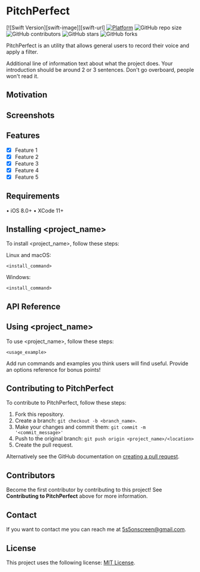 # PitchPerfect

[![Swift Version][swift-image]][swift-url]
[![Platform](https://img.shields.io/cocoapods/p/LFAlertController.svg?style=flat)](http://cocoapods.org/pods/LFAlertController)
![GitHub repo size](https://img.shields.io/github/repo-size/MetaStar2020/PitchPerfect)
![GitHub contributors](https://img.shields.io/github/contributors/MetaStar2020/PitchPerfect)
![GitHub stars](https://img.shields.io/github/stars/MetaStar2020/PitchPerfect?style=social)
![GitHub forks](https://img.shields.io/github/forks/MetaStar2020/PitchPerfect?style=social)

PitchPerfect is an utility that allows general users to record their voice and apply a filter.

Additional line of information text about what the project does. Your introduction should be around 2 or 3 sentences. Don't go overboard, people won't read it.

## Motivation

## Screenshots

## Features

- [x] Feature 1
- [x] Feature 2
- [x] Feature 3
- [x] Feature 4
- [x] Feature 5

## Requirements

• iOS 8.0+
• XCode 11+

## Installing <project_name>

To install <project_name>, follow these steps:

Linux and macOS:
```
<install_command>
```

Windows:
```
<install_command>
```

## API Reference

## Using <project_name>

To use <project_name>, follow these steps:

```
<usage_example>
```

Add run commands and examples you think users will find useful. Provide an options reference for bonus points!

## Contributing to PitchPerfect
<!--- If your README is long or you have some specific process or steps you want contributors to follow, consider creating a separate CONTRIBUTING.md file--->
To contribute to PitchPerfect, follow these steps:

1. Fork this repository.
2. Create a branch: `git checkout -b <branch_name>`.
3. Make your changes and commit them: `git commit -m '<commit_message>'`
4. Push to the original branch: `git push origin <project_name>/<location>`
5. Create the pull request.

Alternatively see the GitHub documentation on [creating a pull request](https://help.github.com/en/github/collaborating-with-issues-and-pull-requests/creating-a-pull-request).

## Contributors

Become the first contributor by contributing to this project! See <strong>Contributing to PitchPerfect</strong> above for more information. 

## Contact

If you want to contact me you can reach me at <5s5onscreen@gmail.com>.

## License
<!--- If you're not sure which open license to use see https://choosealicense.com/--->

This project uses the following license: [MIT License](<https://choosealicense.com/licenses/mit/>).

